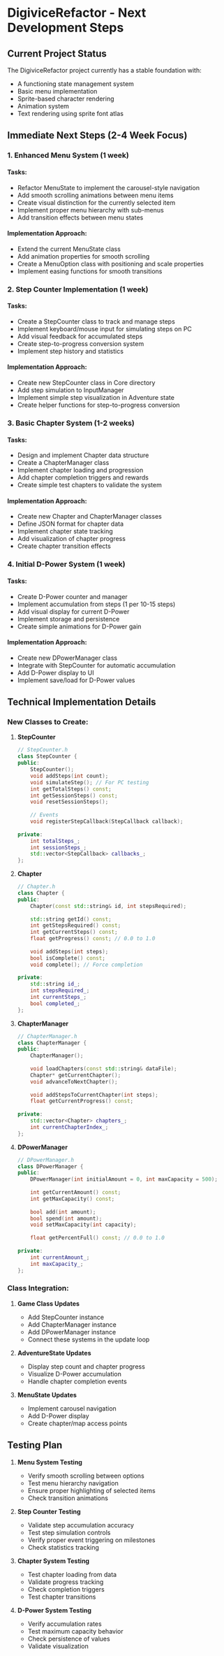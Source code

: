 # DigiviceRefactor - Next Development Steps

## Current Project Status

The DigiviceRefactor project currently has a stable foundation with:
- A functioning state management system
- Basic menu implementation
- Sprite-based character rendering
- Animation system
- Text rendering using sprite font atlas

## Immediate Next Steps (2-4 Week Focus)

### 1. Enhanced Menu System (1 week)

#### Tasks:
- Refactor MenuState to implement the carousel-style navigation
- Add smooth scrolling animations between menu items
- Create visual distinction for the currently selected item
- Implement proper menu hierarchy with sub-menus
- Add transition effects between menu states

#### Implementation Approach:
- Extend the current MenuState class
- Add animation properties for smooth scrolling
- Create a MenuOption class with positioning and scale properties
- Implement easing functions for smooth transitions

### 2. Step Counter Implementation (1 week)

#### Tasks:
- Create a StepCounter class to track and manage steps
- Implement keyboard/mouse input for simulating steps on PC
- Add visual feedback for accumulated steps
- Create step-to-progress conversion system
- Implement step history and statistics

#### Implementation Approach:
- Create new StepCounter class in Core directory
- Add step simulation to InputManager
- Implement simple step visualization in Adventure state
- Create helper functions for step-to-progress conversion

### 3. Basic Chapter System (1-2 weeks)

#### Tasks:
- Design and implement Chapter data structure
- Create a ChapterManager class
- Implement chapter loading and progression
- Add chapter completion triggers and rewards
- Create simple test chapters to validate the system

#### Implementation Approach:
- Create new Chapter and ChapterManager classes
- Define JSON format for chapter data
- Implement chapter state tracking
- Add visualization of chapter progress
- Create chapter transition effects

### 4. Initial D-Power System (1 week)

#### Tasks:
- Create D-Power counter and manager
- Implement accumulation from steps (1 per 10-15 steps)
- Add visual display for current D-Power
- Implement storage and persistence
- Create simple animations for D-Power gain

#### Implementation Approach:
- Create new DPowerManager class
- Integrate with StepCounter for automatic accumulation
- Add D-Power display to UI
- Implement save/load for D-Power values

## Technical Implementation Details

### New Classes to Create:

1. **StepCounter**
   ```cpp
   // StepCounter.h
   class StepCounter {
   public:
       StepCounter();
       void addSteps(int count);
       void simulateStep(); // For PC testing
       int getTotalSteps() const;
       int getSessionSteps() const;
       void resetSessionSteps();
       
       // Events
       void registerStepCallback(StepCallback callback);
       
   private:
       int totalSteps_;
       int sessionSteps_;
       std::vector<StepCallback> callbacks_;
   };
   ```

2. **Chapter**
   ```cpp
   // Chapter.h
   class Chapter {
   public:
       Chapter(const std::string& id, int stepsRequired);
       
       std::string getId() const;
       int getStepsRequired() const;
       int getCurrentSteps() const;
       float getProgress() const; // 0.0 to 1.0
       
       void addSteps(int steps);
       bool isComplete() const;
       void complete(); // Force completion
       
   private:
       std::string id_;
       int stepsRequired_;
       int currentSteps_;
       bool completed_;
   };
   ```

3. **ChapterManager**
   ```cpp
   // ChapterManager.h
   class ChapterManager {
   public:
       ChapterManager();
       
       void loadChapters(const std::string& dataFile);
       Chapter* getCurrentChapter();
       void advanceToNextChapter();
       
       void addStepsToCurrentChapter(int steps);
       float getCurrentProgress() const;
       
   private:
       std::vector<Chapter> chapters_;
       int currentChapterIndex_;
   };
   ```

4. **DPowerManager**
   ```cpp
   // DPowerManager.h
   class DPowerManager {
   public:
       DPowerManager(int initialAmount = 0, int maxCapacity = 500);
       
       int getCurrentAmount() const;
       int getMaxCapacity() const;
       
       bool add(int amount);
       bool spend(int amount);
       void setMaxCapacity(int capacity);
       
       float getPercentFull() const; // 0.0 to 1.0
       
   private:
       int currentAmount_;
       int maxCapacity_;
   };
   ```

### Class Integration:

1. **Game Class Updates**
   - Add StepCounter instance
   - Add ChapterManager instance
   - Add DPowerManager instance
   - Connect these systems in the update loop

2. **AdventureState Updates**
   - Display step count and chapter progress
   - Visualize D-Power accumulation
   - Handle chapter completion events

3. **MenuState Updates**
   - Implement carousel navigation
   - Add D-Power display
   - Create chapter/map access points

## Testing Plan

1. **Menu System Testing**
   - Verify smooth scrolling between options
   - Test menu hierarchy navigation
   - Ensure proper highlighting of selected items
   - Check transition animations

2. **Step Counter Testing**
   - Validate step accumulation accuracy
   - Test step simulation controls
   - Verify proper event triggering on milestones
   - Check statistics tracking

3. **Chapter System Testing**
   - Test chapter loading from data
   - Validate progress tracking
   - Check completion triggers
   - Test chapter transitions

4. **D-Power System Testing**
   - Verify accumulation rates
   - Test maximum capacity behavior
   - Check persistence of values
   - Validate visualization
